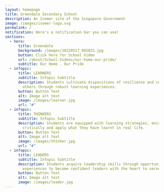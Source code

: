 ```yaml
---
layout: homepage
title: Greendale Secondary School
description: An Isomer site of the Singapore Government
image: /images/isomer-logo.svg
permalink: /
notification: Here's a notification bar you can use!
sections:
  - hero:
      title: Greendale
      background: /images/20220517_092823.jpg
      button: Click here for School Video
      url: /about/School-Videos/our-home-our-pride/
      subtitle: Our Home . Our Pride
  - infopic:
      title: LEARNERS
      subtitle: Infopic Subtitle
      description: Students cultivate dispositions of resilience and compassion for
        others through robust learning experiences.
      button: Button Text
      alt: Image alt text
      image: /images/learner.jpg
      url: "#"
  - infopic:
      title: THINKERS
      subtitle: Infopic Subtitle
      description: Students are equipped with learning strategies, encouraged to think
        critically and apply what they have learnt in real life.
      button: Button Text
      alt: Image alt text
      image: /images/thinker.jpg
      url: "#"
  - infopic:
      title: LEADERS
      subtitle: Infopic Subtitle
      description: Students acquire leadership skills through opportunities and
        experiences to become confident leaders with the heart to serve.
      button: Button Text
      alt: Image alt text
      image: /images/leader.jpg
---
```

